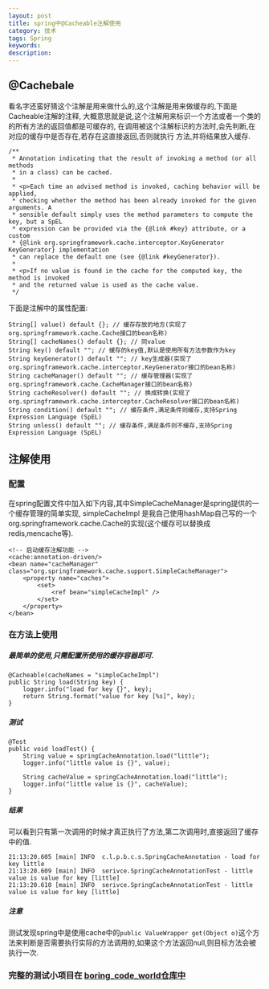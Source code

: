 ```yaml
---
layout: post
title: spring中@Cacheable注解使用
category: 技术
tags: Spring
keywords:
description:
---
```


## @Cachebale
  看名字还蛮好猜这个注解是用来做什么的,这个注解是用来做缓存的,下面是Cacheable注解的注释,
大概意思就是说,这个注解用来标识一个方法或者一个类的的所有方法的返回值都是可缓存的,
在调用被这个注解标识的方法时,会先判断,在对应的缓存中是否存在,若存在这直接返回,否则就执行
方法,并将结果放入缓存.

    /**
     * Annotation indicating that the result of invoking a method (or all methods
     * in a class) can be cached.
     *
     * <p>Each time an advised method is invoked, caching behavior will be applied,
     * checking whether the method has been already invoked for the given arguments. A
     * sensible default simply uses the method parameters to compute the key, but a SpEL
     * expression can be provided via the {@link #key} attribute, or a custom
     * {@link org.springframework.cache.interceptor.KeyGenerator KeyGenerator} implementation
     * can replace the default one (see {@link #keyGenerator}).
     *
     * <p>If no value is found in the cache for the computed key, the method is invoked
     * and the returned value is used as the cache value.
     */


下面是注解中的属性配置:

    String[] value() default {}; // 缓存存放的地方(实现了org.springframework.cache.Cache接口的bean名称)
    String[] cacheNames() default {}; // 同value
    String key() default ""; // 缓存的key值,默认是使用所有方法参数作为key
    String keyGenerator() default ""; // key生成器(实现了org.springframework.cache.interceptor.KeyGenerator接口的bean名称)
    String cacheManager() default ""; // 缓存管理器(实现了org.springframework.cache.CacheManager接口的bean名称)
    String cacheResolver() default ""; // 换成转换(实现了org.springframework.cache.interceptor.CacheResolver接口的bean名称)
    String condition() default ""; // 缓存条件,满足条件则缓存,支持Spring Expression Language (SpEL)
    String unless() default ""; // 缓存条件,满足条件则不缓存,支持Spring Expression Language (SpEL)

## 注解使用

### 配置
在spring配置文件中加入如下内容,其中SimpleCacheManager是spring提供的一个缓存管理的简单实现, simpleCacheImpl 是我自己使用hashMap自己写的一个org.springframework.cache.Cache的实现(这个缓存可以替换成redis,mencache等).

    <!-- 启动缓存注解功能 -->
    <cache:annotation-driven/>
    <bean name="cacheManager" class="org.springframework.cache.support.SimpleCacheManager">
        <property name="caches">
            <set>
                <ref bean="simpleCacheImpl" />
            </set>
        </property>
    </bean>


### 在方法上使用
##### 最简单的使用,只需配置所使用的缓存容器即可.
    @Cacheable(cacheNames = "simpleCacheImpl")
    public String load(String key) {
        logger.info("load for key {}", key);
        return String.format("value for key [%s]", key);
    }

##### 测试
    @Test
    public void loadTest() {
        String value = springCacheAnnotation.load("little");
        logger.info("little value is {}", value);

        String cacheValue = springCacheAnnotation.load("little");
        logger.info("little value is {}", cacheValue);
    }

##### 结果
可以看到只有第一次调用的时候才真正执行了方法,第二次调用时,直接返回了缓存中的值.

    21:13:20.605 [main] INFO  c.l.p.b.c.s.SpringCacheAnnotation - load for key little
    21:13:20.609 [main] INFO  serivce.SpringCacheAnnotationTest - little value is value for key [little]
    21:13:20.610 [main] INFO  serivce.SpringCacheAnnotationTest - little value is value for key [little]

##### 注意
测试发现spring中是使用cache中的`public ValueWrapper get(Object o)`这个方法来判断是否需要执行实际的方法调用的,如果这个方法返回null,则目标方法会被执行一次.

### 完整的测试小项目在 [boring_code_world仓库中](https://github.com/littlePang/boring_code_world/tree/cacheable_annotation_test)
